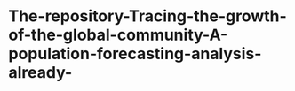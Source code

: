 # The-repository-Tracing-the-growth-of-the-global-community-A-population-forecasting-analysis-already-